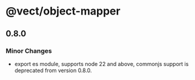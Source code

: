 # @vect/object-mapper

## 0.8.0

### Minor Changes

- export es module, supports node 22 and above, commonjs support is deprecated from version 0.8.0.
